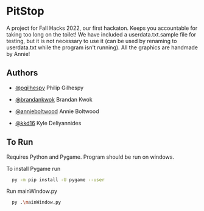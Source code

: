 
# PitStop

A project for Fall Hacks 2022, our first hackaton. Keeps you accountable for taking too long on the toilet! We have included a userdata.txt.sample file for testing, but it is not necessary to use it (can be used by renaming to userdata.txt while the program isn't running). All the graphics are handmade by Annie!




## Authors


- [@pgilhespy](https://www.github.com/pgilhespy) Philip Gilhespy

- [@brandankwok](https://www.github.com/brandankwok) Brandan Kwok

- [@annieboltwood](https://www.github.com/annieboltwood) Annie Boltwood

- [@kkd16](https://www.github.com/kkd16) Kyle Deliyannides



## To Run

Requires Python and Pygame. Program should be run on windows.

To install Pygame run

```bash
  py -m pip install -U pygame --user
```

Run mainWindow.py
```bash
  py .\mainWindow.py
```
